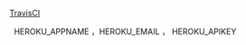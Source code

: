 
[TravisCI](https://travis-ci.org/profile)
  
   HEROKU_APPNAME ，HEROKU_EMAIL ， HEROKU_APIKEY 
   

